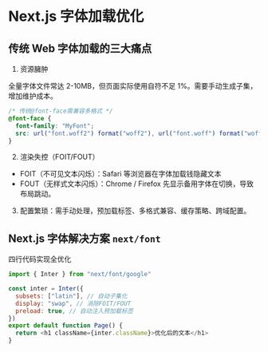 # Next.js 字体加载优化

## 传统 Web 字体加载的三大痛点

1. 资源臃肿

全量字体文件常达 2-10MB，但页面实际使用自符不足 1%。需要手动生成子集，增加维护成本。

```css
/* 传统@font-face需兼容多格式 */
@font-face {
  font-family: "MyFont";
  src: url("font.woff2") format("woff2"), url("font.woff") format("woff"); /* 额外30%+体积 */
}
```

2. 渲染失控（FOIT/FOUT）

- FOIT（不可见文本闪烁）：Safari 等浏览器在字体加载钱隐藏文本
- FOUT（无样式文本闪烁）：Chrome / Firefox 先显示备用字体在切换，导致布局跳动。

3. 配置繁琐：需手动处理，预加载标签、多格式兼容、缓存策略、跨域配置。

## Next.js 字体解决方案 `next/font`

四行代码实现全优化

```js
import { Inter } from "next/font/google"

const inter = Inter({
  subsets: ["latin"], // 自动子集化
  display: "swap", // 消除FOIT/FOUT
  preload: true, // 自动注入预加载标签
})
export default function Page() {
  return <h1 className={inter.className}>优化后的文本</h1>
}
```
